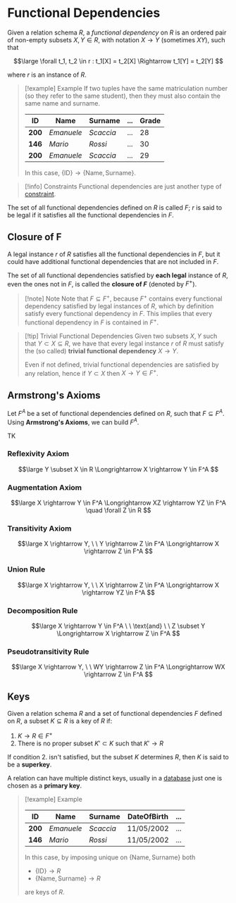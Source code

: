 # Functional Dependencies

Given a relation schema $R$, a *functional dependency* on $R$ is an ordered pair of non-empty subsets $X,Y \in R$, with notation $X \rightarrow Y$ (sometimes $XY$), such that

$$\large
	\forall t_1, t_2 \in r :
	t_1[X] = t_2[X] \Rightarrow t_1[Y] = t_2[Y]
$$

where $r$ is an instance of $R$.

> [!example] Example
> If two tuples have the same matriculation number (so they refer to the same student), then they must also contain the same name and surname.
> 
> | ID      | Name       | Surname   | ... | Grade |
> | ------- | ---------- | --------- | --- | ----- |
> | **200** | *Emanuele* | *Scaccia* | ... | 28    |
> | **146** | *Mario*    | *Rossi*   | ... | 30    |
> | **200** | *Emanuele* | *Scaccia* | ... | 29    |
> 
> In this case, $\{ \text{ID} \} \rightarrow \{ \text{Name}, \text{Surname} \}$.

> [!info] Constraints
> Functional dependencies are just another type of [constraint](/Data%20Management%20and%20Analysis/Unit%201/Database/Constraints.md).

The set of all functional dependencies defined on $R$ is called $F$; $r$ is said to be legal if it satisfies all the functional dependencies in $F$.

## Closure of F

A legal instance $r$ of $R$ satisfies all the functional dependencies in $F$, but it could have additional functional dependencies that are not included in $F$.

The set of all functional dependencies satisfied by **each legal** instance of $R$, even the ones not in $F$, is called the **closure of $F$** (denoted by $F^+$).

> [!note] Note
> Note that $F \subseteq F^+$, because $F^+$ contains every functional dependency satisfied by legal instances of $R$, which by definition satisfy every functional dependency in $F$. This implies that every functional dependency in $F$ is contained in $F^+$.

> [!tip] Trivial Functional Dependencies
> Given two subsets $X, Y$ such that $Y \subset X \subseteq R$, we have that every legal instance $r$ of $R$ must satisfy the (so called) **trivial functional dependency** $X \rightarrow Y$.
> 
> Even if not defined, trivial functional dependencies are satisfied by any relation, hence if $Y \subset X$ then $X \rightarrow Y \in F^+$.

## Armstrong's Axioms

Let $F^A$ be a set of functional dependencies defined on $R$, such that $F \subseteq F^A$. Using **Armstrong's Axioms**, we can build $F^A$.

TK

### Reflexivity Axiom

$$\large
	Y \subset X \in R
	\Longrightarrow X
	\rightarrow Y \in F^A
$$

### Augmentation Axiom

$$\large
	X \rightarrow Y \in F^A
	\Longrightarrow
	XZ \rightarrow YZ \in F^A \quad \forall Z \in R
$$

### Transitivity Axiom

$$\large
	X \rightarrow Y, \ \ Y \rightarrow Z \in F^A
	\Longrightarrow
	X \rightarrow Z \in F^A
$$

### Union Rule

$$\large
	X \rightarrow Y, \ \ X \rightarrow Z \in F^A
	\Longrightarrow
	X \rightarrow YZ \in F^A
$$

### Decomposition Rule

$$\large
	X \rightarrow Y \in F^A \ \ \text{and} \ \ Z \subset Y
	\Longrightarrow
	X \rightarrow Z \in F^A
$$

### Pseudotransitivity Rule

$$\large
	X \rightarrow Y, \ \ WY \rightarrow Z \in F^A
	\Longrightarrow
	WX \rightarrow Z \in F^A
$$

## Keys

Given a relation schema $R$ and a set of functional dependencies $F$ defined on $R$, a subset $K \subseteq R$ is a key of $R$ if:

1. $K \rightarrow R \in F^+$
2. There is no proper subset $K' \subset K$ such that $K' \rightarrow R$

If condition 2. isn't satisfied, but the subset $K$ determines $R$, then $K$ is said to be a **superkey**.

A relation can have multiple distinct keys, usually in a [database](/Data%20Management%20and%20Analysis/Unit%201/Database/Databases.md) just one is chosen as a **primary key**.

> [!example] Example
>
> | ID      | Name       | Surname   | DateOfBirth | ... |
> | ------- | ---------- | --------- | ----------- | --- |
> | **200** | *Emanuele* | *Scaccia* | 11/05/2002  | ... |
> | **146** | *Mario*    | *Rossi*   | 11/05/2002  | ... |
>
> In this case, by imposing unique on $\{ \text{Name}, \text{Surname} \}$ both
> - $\{ \text{ID}\} \rightarrow R$
> - $\{ \text{Name}, \text{Surname} \} \rightarrow R$
> 
> are keys of $R$.
